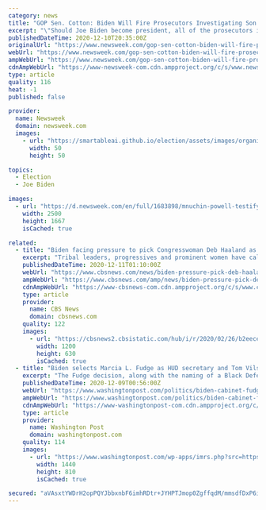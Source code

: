 ```yaml
---
category: news
title: "GOP Sen. Cotton: Biden Will Fire Prosecutors Investigating Son 'If' He Becomes President"
excerpt: "\"Should Joe Biden become president, all of the prosecutors investigating Hunter Biden will be fired. There's a clear conflict of interest here– one that demands a special counsel,\" the Arkansas senator tweeted Thursday."
publishedDateTime: 2020-12-10T20:35:00Z
originalUrl: "https://www.newsweek.com/gop-sen-cotton-biden-will-fire-prosecutors-investigating-son-if-he-becomes-president-1553940"
webUrl: "https://www.newsweek.com/gop-sen-cotton-biden-will-fire-prosecutors-investigating-son-if-he-becomes-president-1553940"
ampWebUrl: "https://www.newsweek.com/gop-sen-cotton-biden-will-fire-prosecutors-investigating-son-if-he-becomes-president-1553940?amp=1"
cdnAmpWebUrl: "https://www-newsweek-com.cdn.ampproject.org/c/s/www.newsweek.com/gop-sen-cotton-biden-will-fire-prosecutors-investigating-son-if-he-becomes-president-1553940?amp=1"
type: article
quality: 116
heat: -1
published: false

provider:
  name: Newsweek
  domain: newsweek.com
  images:
    - url: "https://smartableai.github.io/election/assets/images/organizations/newsweek.com-50x50.jpg"
      width: 50
      height: 50

topics:
  - Election
  - Joe Biden

images:
  - url: "https://d.newsweek.com/en/full/1683898/mnuchin-powell-testify-cares-act.jpg"
    width: 2500
    height: 1667
    isCached: true

related:
  - title: "Biden facing pressure to pick Congresswoman Deb Haaland as Interior Secretary"
    excerpt: "Tribal leaders, progressives and prominent women have called for Biden to pick Haaland as his interior secretary."
    publishedDateTime: 2020-12-11T01:10:00Z
    webUrl: "https://www.cbsnews.com/news/biden-pressure-pick-deb-haaland-secretary-interior/"
    ampWebUrl: "https://www.cbsnews.com/amp/news/biden-pressure-pick-deb-haaland-secretary-interior/"
    cdnAmpWebUrl: "https://www-cbsnews-com.cdn.ampproject.org/c/s/www.cbsnews.com/amp/news/biden-pressure-pick-deb-haaland-secretary-interior/"
    type: article
    provider:
      name: CBS News
      domain: cbsnews.com
    quality: 122
    images:
      - url: "https://cbsnews2.cbsistatic.com/hub/i/r/2020/02/26/b2eecec4-b9a3-4c93-86db-a3f95fb27228/thumbnail/1200x630/90609bf67298dd0107ed148f9f4142a1/gettyimages-1044568894.jpg"
        width: 1200
        height: 630
        isCached: true
  - title: "Biden selects Marcia L. Fudge as HUD secretary and Tom Vilsack to lead Agriculture department"
    excerpt: "The Fudge decision, along with the naming of a Black Defense secretary-designate, occurred as Biden was pressured by organizations seeking diversity in his Cabinet."
    publishedDateTime: 2020-12-09T00:56:00Z
    webUrl: "https://www.washingtonpost.com/politics/biden-cabinet-fudge-vilsack/2020/12/08/e54b7ca8-3979-11eb-98c4-25dc9f4987e8_story.html"
    ampWebUrl: "https://www.washingtonpost.com/politics/biden-cabinet-fudge-vilsack/2020/12/08/e54b7ca8-3979-11eb-98c4-25dc9f4987e8_story.html?outputType=amp"
    cdnAmpWebUrl: "https://www-washingtonpost-com.cdn.ampproject.org/c/s/www.washingtonpost.com/politics/biden-cabinet-fudge-vilsack/2020/12/08/e54b7ca8-3979-11eb-98c4-25dc9f4987e8_story.html?outputType=amp"
    type: article
    provider:
      name: Washington Post
      domain: washingtonpost.com
    quality: 114
    images:
      - url: "https://www.washingtonpost.com/wp-apps/imrs.php?src=https://arc-anglerfish-washpost-prod-washpost.s3.amazonaws.com/public/PR5O33RZWUI6XGGEEXOJ6SMH5A.jpg&w=1440"
        width: 1440
        height: 810
        isCached: true

secured: "aVAsxtYWDrH2opPQYJbbxnbF6imhRDtr+JYHPTJmop0ZgffqdM/mmsdfDxP6is9kCcH+knZ4wXFxUe/A908ZJtHcqX72jsMHva2382zgjvFoXW/cvM8A5ZPk+DkaLjG5yGdXHgvzckNhZL3qpPR6x59VEboZZS+BdtJkhjvUoY2ge/Cpf7GhpeZcYtKKPi+e31uD+nsl2nfXNUWPtatGjcgdfebAhu0bACBAQcEsQo4KHZbtosh0aYwecxSUz62Zub1Ecf3/edOzJqcTkC3OzkX8epOc77hVn+ezhwcgBV5KpQhyaIr2WKeVnwOry7+1jFiL3LFwz/TudpFMXRGC1owNL6b5hlx1T5vFDa2iKxc=;mTmPe5xdZ5P/VeMwKQBDUw=="
---
```


